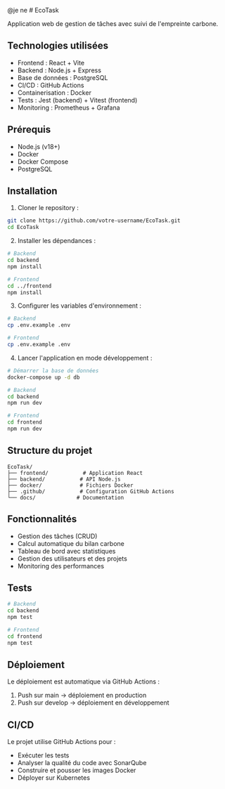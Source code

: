 @je ne # EcoTask

Application web de gestion de tâches avec suivi de l'empreinte carbone.

## Technologies utilisées

- Frontend : React + Vite
- Backend : Node.js + Express
- Base de données : PostgreSQL
- CI/CD : GitHub Actions
- Containerisation : Docker
- Tests : Jest (backend) + Vitest (frontend)
- Monitoring : Prometheus + Grafana

## Prérequis

- Node.js (v18+)
- Docker
- Docker Compose
- PostgreSQL

## Installation

1. Cloner le repository :
```bash
git clone https://github.com/votre-username/EcoTask.git
cd EcoTask
```

2. Installer les dépendances :
```bash
# Backend
cd backend
npm install

# Frontend
cd ../frontend
npm install
```

3. Configurer les variables d'environnement :
```bash
# Backend
cp .env.example .env

# Frontend
cp .env.example .env
```

4. Lancer l'application en mode développement :
```bash
# Démarrer la base de données
docker-compose up -d db

# Backend
cd backend
npm run dev

# Frontend
cd frontend
npm run dev
```

## Structure du projet

```
EcoTask/
├── frontend/           # Application React
├── backend/           # API Node.js
├── docker/            # Fichiers Docker
├── .github/           # Configuration GitHub Actions
└── docs/             # Documentation
```

## Fonctionnalités

- Gestion des tâches (CRUD)
- Calcul automatique du bilan carbone
- Tableau de bord avec statistiques
- Gestion des utilisateurs et des projets
- Monitoring des performances

## Tests

```bash
# Backend
cd backend
npm test

# Frontend
cd frontend
npm test
```

## Déploiement

Le déploiement est automatique via GitHub Actions :
1. Push sur main -> déploiement en production
2. Push sur develop -> déploiement en développement

## CI/CD

Le projet utilise GitHub Actions pour :
- Exécuter les tests
- Analyser la qualité du code avec SonarQube
- Construire et pousser les images Docker
- Déployer sur Kubernetes 